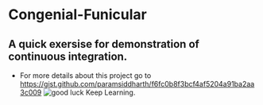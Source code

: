 # Congenial-Funicular
## A quick exersise for  demonstration of continuous integration.
* For more details about this project go to
https://gist.github.com/paramsiddharth/f6fc0b8f3bcf4af5204a91ba2aa3c009
![good luck](https://user-images.githubusercontent.com/73573971/102750860-a48b3100-438c-11eb-9046-98b7b4b72af9.jpg)
Keep Learning.
